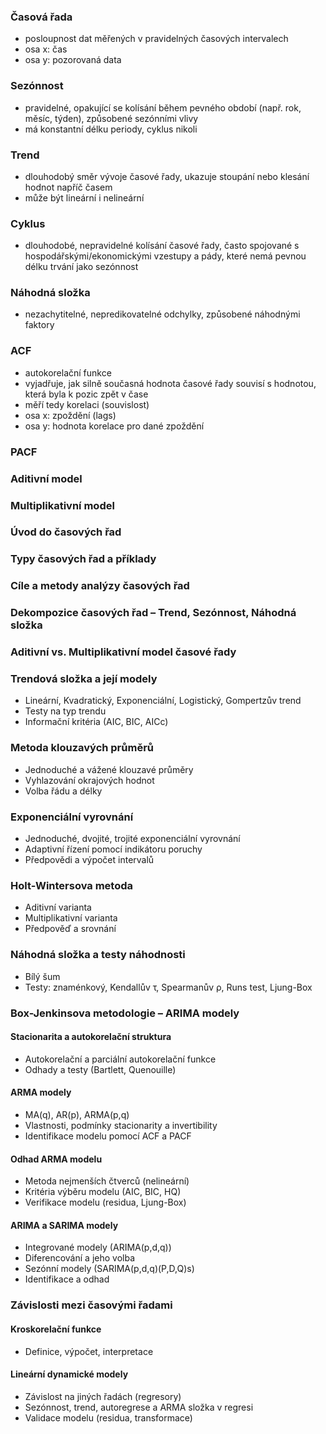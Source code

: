 ### Časová řada
- posloupnost dat měřených v pravidelných časových intervalech
- osa x: čas
- osa y: pozorovaná data

### Sezónnost
- pravidelné, opakující se kolísání během pevného období (např. rok, měsíc, týden), způsobené sezónními vlivy
- má konstantní délku periody, cyklus nikoli

### Trend
- dlouhodobý směr vývoje časové řady, ukazuje stoupání nebo klesání hodnot napříč časem
- může být lineární i nelineární

### Cyklus
- dlouhodobé, nepravidelné kolísání časové řady, často spojované s hospodářskými/ekonomickými vzestupy a pády, které nemá pevnou délku trvání jako sezónnost

### Náhodná složka
- nezachytitelné, nepredikovatelné odchylky, způsobené náhodnými faktory

### ACF
- autokorelační funkce
- vyjadřuje, jak silně současná hodnota časové řady souvisí s hodnotou, která byla k pozic zpět v čase
- měří tedy korelaci (souvislost)
- osa x: zpoždění (lags)
- osa y: hodnota korelace pro dané zpoždění

### PACF
### Aditivní model
### Multiplikativní model

### Úvod do časových řad
### Typy časových řad a příklady
### Cíle a metody analýzy časových řad
### Dekompozice časových řad – Trend, Sezónnost, Náhodná složka
### Aditivní vs. Multiplikativní model časové řady

### Trendová složka a její modely
- Lineární, Kvadratický, Exponenciální, Logistický, Gompertzův trend
- Testy na typ trendu
- Informační kritéria (AIC, BIC, AICc)

### Metoda klouzavých průměrů
- Jednoduché a vážené klouzavé průměry
- Vyhlazování okrajových hodnot
- Volba řádu a délky

### Exponenciální vyrovnání
- Jednoduché, dvojité, trojité exponenciální vyrovnání
- Adaptivní řízení pomocí indikátoru poruchy
- Předpovědi a výpočet intervalů

### Holt-Wintersova metoda
- Aditivní varianta
- Multiplikativní varianta
- Předpověď a srovnání

### Náhodná složka a testy náhodnosti
- Bílý šum
- Testy: znaménkový, Kendallův τ, Spearmanův ρ, Runs test, Ljung-Box

### Box-Jenkinsova metodologie – ARIMA modely

#### Stacionarita a autokorelační struktura
- Autokorelační a parciální autokorelační funkce
- Odhady a testy (Bartlett, Quenouille)

#### ARMA modely
- MA(q), AR(p), ARMA(p,q)
- Vlastnosti, podmínky stacionarity a invertibility
- Identifikace modelu pomocí ACF a PACF

#### Odhad ARMA modelu
- Metoda nejmenších čtverců (nelineární)
- Kritéria výběru modelu (AIC, BIC, HQ)
- Verifikace modelu (residua, Ljung-Box)

#### ARIMA a SARIMA modely
- Integrované modely (ARIMA(p,d,q))
- Diferencování a jeho volba
- Sezónní modely (SARIMA(p,d,q)(P,D,Q)s)
- Identifikace a odhad

### Závislosti mezi časovými řadami

#### Kroskorelační funkce
- Definice, výpočet, interpretace

#### Lineární dynamické modely
- Závislost na jiných řadách (regresory)
- Sezónnost, trend, autoregrese a ARMA složka v regresi
- Validace modelu (residua, transformace)